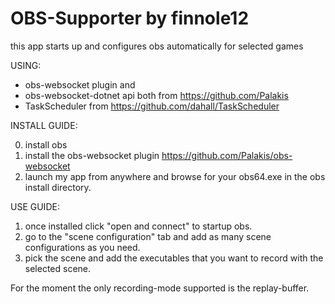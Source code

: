 # OBS-Supporter by finnole12

this app starts up and configures obs automatically for selected games

USING:
  - obs-websocket plugin and 
  - obs-websocket-dotnet api both from https://github.com/Palakis
  - TaskScheduler from https://github.com/dahall/TaskScheduler

INSTALL GUIDE:

0. install obs
  1. install the obs-websocket plugin https://github.com/Palakis/obs-websocket
  2. launch my app from anywhere and browse for your obs64.exe in the obs install directory.
  
 USE GUIDE:
  1. once installed click "open and connect" to startup obs.
  2. go to the "scene configuration" tab and add as many scene configurations as you need.
  3. pick the scene and add the executables that you want to record with the selected scene.
 
 For the moment the only recording-mode supported is the replay-buffer.
